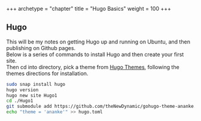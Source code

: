 +++
archetype = "chapter"
title = "Hugo Basics"
weight = 100
+++

## Hugo  
This will be my notes on getting Hugo up and running on Ubuntu, and then publishing on Github pages.  
Below is a series of commands to install Hugo and then create your first site.  
Then cd into directory, pick a theme from [Hugo Themes](https://themes.gohugo.io/), following the themes directions for installation.

```bash
sudo snap install hugo
hugo version
hugo new site Hugo1
cd ./Hugo1
git submodule add https://github.com/theNewDynamic/gohugo-theme-ananke.git themes/ananke
echo "theme = 'ananke'" >> hugo.toml
```


